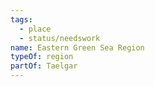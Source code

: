 ```yaml
---
tags:
  - place
  - status/needswork
name: Eastern Green Sea Region
typeOf: region
partOf: Taelgar
---
```

